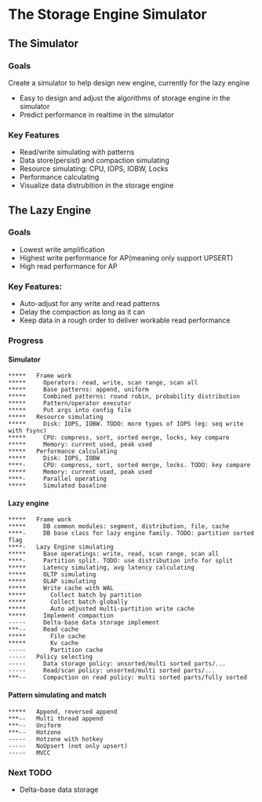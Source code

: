 # The Storage Engine Simulator

## The Simulator

### Goals
Create a simulator to help design new engine, currently for the lazy engine
* Easy to design and adjust the algorithms of storage engine in the simulator
* Predict performance in realtime in the simulator

### Key Features
* Read/write simulating with patterns
* Data store(persist) and compaction simulating
* Resource simulating: CPU, IOPS, IOBW, Locks
* Performance calculating
* Visualize data distrubition in the storage engine

## The Lazy Engine

### Goals
* Lowest write amplification
* Highest write performance for AP(meaning only support UPSERT)
* High read performance for AP

### Key Features:
* Auto-adjust for any write and read patterns
* Delay the compaction as long as it can
* Keep data in a rough order to deliver workable read performance

### Progress
#### Simulator
```
*****   Frame work
*****     Operators: read, write, scan range, scan all
*****     Base patterns: append, uniform
*****     Combined patterns: round robin, probability distribution
*****     Pattern/operator executor
*****     Put args into config file
*****   Resource simulating
*****     Disk: IOPS, IOBW. TODO: more types of IOPS (eg: seq write with fsync)
*****     CPU: compress, sort, sorted merge, locks, key compare
*****     Memory: current used, peak used
*****   Performance calculating
*****     Disk: IOPS, IOBW
****-     CPU: compress, sort, sorted merge, locks. TODO: key compare
*****     Memory: current used, peak used
****-     Parallel operating
*****     Simulated baseline
```

#### Lazy engine
```
*****   Frame work
*****     DB common modules: segment, distribution, file, cache
****-     DB base class for lazy engine family. TODO: partition sorted flag
****-   Lazy Engine simulating
*****     Base operatings: write, read, scan range, scan all
****-     Partition split. TODO: use distribution info for split
*****     Latency simulating, avg latency calculating
*****     OLTP simulating
*****     OLAP simulating
*****     Write cache with WAL
*****       Collect batch by partition
*****       Collect batch globally
*****       Auto adjusted multi-partition write cache
*****     Implement compaction
-----     Delta-base data storage implement
***--     Read cache
*****       File cache
*****       Kv cache
-----       Partition cache
-----   Policy selecting
-----     Data storage policy: unsorted/multi sorted parts/...
-----     Read/scan policy: unsorted/multi sorted parts/...
***--     Compaction on read policy: multi sorted parts/fully sorted
```

#### Pattern simulating and match
```
*****   Append, reversed append
***--   Multi thread append
***--   Uniform
***--   Hotzone
-----   Hotzone with hotkey
-----   NoUpsert (not only upsert)
-----   MVCC
```

### Next TODO
* Delta-base data storage
